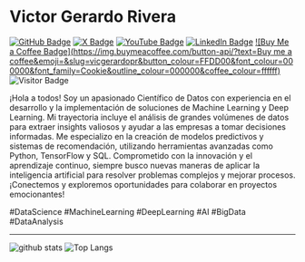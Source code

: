 # Victor Gerardo Rivera

[![GitHub Badge](https://img.shields.io/github/followers/VicGerardoPR?style=social)]((https://github.com/VicGerardoPR))
[![X Badge](https://img.shields.io/badge/My-X-1DA1F2?logo=x&logoColor=white)](https://x.com/vicgerardo_)
[![YouTube Badge](https://img.shields.io/badge/My-YouTube-red)](https://www.youtube.com/channel/UCTeEhApKelJQ7Gn2rhAqKXA)
[![LinkedIn Badge](https://img.shields.io/badge/My-LinkedIn-blue)]((https://www.linkedin.com/in/victorgerardo/))
[![Buy Me a Coffee Badge](https://img.buymeacoffee.com/button-api/?text=Buy me a coffee&emoji=&slug=vicgerardopr&button_colour=FFDD00&font_colour=000000&font_family=Cookie&outline_colour=000000&coffee_colour=ffffff)](https://www.buymeacoffee.com/vicgerardopr)
![Visitor Badge](https://komarev.com/ghpvc/?username=VicGerardoPR)

¡Hola a todos! Soy un apasionado Científico de Datos con experiencia en el desarrollo y la implementación de soluciones de Machine Learning y Deep Learning. Mi trayectoria incluye el análisis de grandes volúmenes de datos para extraer insights valiosos y ayudar a las empresas a tomar decisiones informadas. Me especializo en la creación de modelos predictivos y sistemas de recomendación, utilizando herramientas avanzadas como Python, TensorFlow y SQL. Comprometido con la innovación y el aprendizaje continuo, siempre busco nuevas maneras de aplicar la inteligencia artificial para resolver problemas complejos y mejorar procesos. ¡Conectemos y exploremos oportunidades para colaborar en proyectos emocionantes!

#DataScience #MachineLearning #DeepLearning #AI #BigData #DataAnalysis

---

![github stats](https://github-readme-stats-sigma-five.vercel.app/api?username=VicGerardoPR&show_icons=true)
![Top Langs](https://github-readme-stats-sigma-five.vercel.app/api/top-langs/?username=VicGerardoPR&langs_count=3&hide=javascript,go,html,css,tex)
